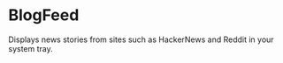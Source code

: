 BlogFeed
========

Displays news stories from sites such as HackerNews and Reddit in your system tray.
